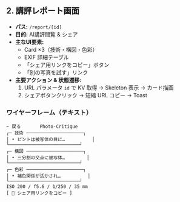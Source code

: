 ## 2. 講評レポート画面

- **パス:** `/report/[id]`
- **目的:** AI講評閲覧 & シェア
- **主なUI要素:**
    - Card ×3（技術・構図・色彩）
    - EXIF 詳細テーブル
    - 「シェア用リンクをコピー」ボタン
    - 「別の写真を試す」リンク
- **主要アクション & 状態遷移:**
    1. URL パラメータ `id` で KV 取得 → Skeleton 表示 → カード描画
    2. シェアボタンクリック → 短縮 URL コピー → Toast

### ワイヤーフレーム（テキスト）

```
← 戻る       Photo-Critique
┌─ 技術 ─────────────────────┐
│ • ピントは被写体の目に…          │
└──────────────────────────┘
┌─ 構図 ─────────────────────┐
│ • 三分割の交点に被写体…        │
└──────────────────────────┘
┌─ 色彩 ─────────────────────┐
│ • 補色関係が活かされ…          │
└──────────────────────────┘
ISO 200 / f5.6 / 1/250 / 35 mm
[ 🔗 シェア用リンクをコピー ]
```
